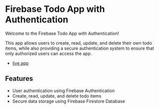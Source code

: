 # Firebase Todo App with Authentication

Welcome to the Firebase Todo App with Authentication!

This app allows users to create, read, update, and delete their own todo items, while also providing a secure authentication system to ensure that only authorized users can access the app.

- [live app](https://rishawraj.github.io/react-chat-app/)

## Features

- User authentication using Firebase Authentication
- Create, read, update, and delete todo items
- Secure data storage using Firebase Firestore Database
